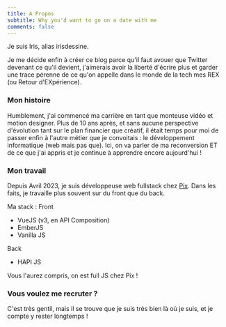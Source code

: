 ```yaml
---
title: A Propos
subtitle: Why you'd want to go on a date with me
comments: false
---
```


Je suis Iris, alias irisdessine.

Je me décide enfin à créer ce blog parce qu'il faut avouer que Twitter devenant ce qu'il devient, j'aimerais avoir la liberté d'écrire plus et garder une trace pérenne de ce qu'on appelle dans le monde de la tech mes REX (ou Retour d'EXpérience).

### Mon histoire

Humblement, j'ai commencé ma carrière en tant que monteuse vidéo et motion designer. Plus de 10 ans après, et sans aucune perspective d'évolution tant sur le plan financier que créatif, il était temps pour moi de passer enfin à l'autre métier que je convoitais : le développement informatique (web mais pas que). Ici, on va parler de ma reconversion ET de ce que j'ai appris et je continue à apprendre encore aujourd'hui !

### Mon travail

Depuis Avril 2023, je suis développeuse web fullstack chez [Pix](https://pix.fr). Dans les faits, je travaille plus souvent sur du front que du back.

Ma stack :
Front

- VueJS (v3, en API Composition)
- EmberJS
- Vanilla JS

Back

- HAPI JS

Vous l'aurez compris, on est full JS chez Pix !

### Vous voulez me recruter ?

C'est très gentil, mais il se trouve que je suis très bien là où je suis, et je compte y rester longtemps !
